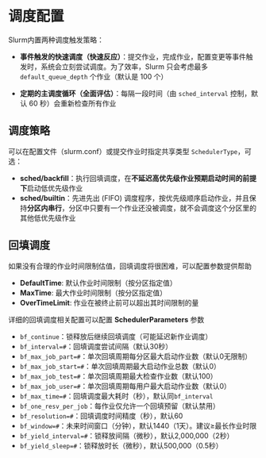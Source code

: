 # 调度配置

Slurm内置两种调度触发策略：

- **事件触发的快速调度（快速反应）**：提交作业，完成作业，配置变更等事件触发时，系统会立刻尝试调度。为了效率，Slurm 只会考虑最多 `default_queue_depth` 个作业（默认是 100 个）

- **定期的主调度循环（全面评估）**：每隔一段时间（由 `sched_interval` 控制，默认 60 秒）会重新检查所有作业



## 调度策略

可以在配置文件（slurm.conf）或提交作业时指定共享类型 `SchedulerType`，可选：

- **sched/backfill**：执行回填调度，在**不延迟高优先级作业预期启动时间的前提下**启动低优先级作业
- **sched/builtin**：先进先出 (FIFO) 调度程序，按优先级顺序启动作业，并且保持**分区内串行**，分区中只要有一个作业还没被调度，就不会调度这个分区里的其他低优先级作业



## 回填调度

如果没有合理的作业时间限制估值，回填调度将很困难，可以配置参数提供帮助

- **DefaultTime**: 默认作业时间限制（按分区指定值）
- **MaxTime**: 最大作业时间限制（按分区指定值）
- **OverTimeLimit**: 作业在被终止前可以超出其时间限制的量

详细的回填调度相关配置可以配置 **SchedulerParameters** 参数

- `bf_continue`：锁释放后继续回填调度（可能延迟新作业调度）
- `bf_interval=#`：回填调度尝试间隔（默认30秒）
- `bf_max_job_part=#`：单次回填周期每分区最大启动作业数（默认0无限制）
- `bf_max_job_start=#`：单次回填周期最大启动作业总数（默认0）
- `bf_max_job_test=#`：单次回填周期最大检查作业数（默认100）
- `bf_max_job_user=#`：单次回填周期每用户最大启动作业数（默认0）
- `bf_max_time=#`：回填调度最大耗时（秒），默认同`bf_interval`
- `bf_one_resv_per_job`：每作业仅允许一个回填预留（默认禁用）
- `bf_resolution=#`：回填调度时间精度（秒），默认60
- `bf_window=#`：未来时间窗口（分钟），默认1440（1天）。建议≥最长作业时限
- `bf_yield_interval=#`：锁释放间隔（微秒），默认2,000,000（2秒）
- `bf_yield_sleep=#`：锁释放时长（微秒），默认500,000（0.5秒）

